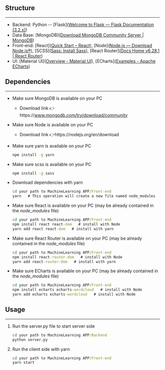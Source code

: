 ## Structure

---

- Backend: Python -- [Flask]([Welcome to Flask — Flask Documentation (3.2.x)](https://flask.palletsprojects.com/en/latest/))
- Data Base: [MongoDB]([Download MongoDB Community Server | MongoDB](https://www.mongodb.com/try/download/community))
- Front-end: [React]([Quick Start – React](https://react.dev/learn)), [Node]([Node.js — Download Node.js®](https://nodejs.org/en/download)), [SCSS]([Sass: Install Sass](https://sass-lang.com/install/)), [React Router]([Docs Home v6.28.1 | React Router](https://reactrouter.com/6.28.1/home))
- UI: [Material UI]([Overview - Material UI](https://mui.com/material-ui/getting-started/)), [ECharts]([Examples - Apache ECharts](https://echarts.apache.org/examples/en/index.html))

## Dependencies

---

- Make sure MongoDB is available on your PC

  - Download link 👉️https://www.mongodb.com/try/download/community

- Make sure Node is available on your PC

  - Download link 👉️https://nodejs.org/en/download

- Make sure yarn is available on your PC

  ```cmd
  npm install -g yarn
  ```

- Make sure scss is available on your PC

  ```cmd
  npm install -g sass
  ```

- Download dependencies with yarn

  ```cmd
  cd your path to MachineLearning APP/Front-end
  yarn   # This operation will create a new file named node_modules
  ```

- Make sure React is available on your PC (may be already contained in the *node_modules* file)

  ```cmd
  cd your path to MachineLearning APP/Front-end
  npm install react react-dom   # install with Node
  yarn add react react-dom   # install with yarn
  ```

- Make sure React Router is available on your PC (may be already contained in the *node_modules* file)

  ```cmd
  cd your path to MachineLearning APP/Front-end
  npm install react-router-dom   # install with Node
  yarn add react-router-dom   # install with yarn
  ```

- Make sure ECharts is available on your PC (may be already contained in the *node_modules* file)

  ```cmd
  cd your path to MachineLearning APP/Front-end
  npm install echarts echarts-wordcloud   # install with Node
  yarn add echarts echarts-wordcloud   # install with Node
  ```

## Usage

---

1. Run the server.py file to start server side

   ```cmd
   cd your path to MachineLearning APP/Backend
   python server.py
   ```

2. Run the client side with yarn

   ```cmd
   cd your path to MachineLearning APP/Front-end
   yarn start
   ```

